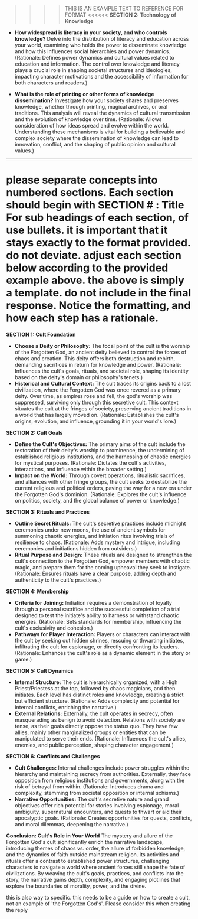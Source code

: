 >>>> THIS IS AN EXAMPLE TEXT TO REFERENCE FOR FORMAT <<<<<<
**SECTION 2: Technology of Knowledge**
- **How widespread is literacy in your society, and who controls knowledge?** Delve into the distribution of literacy and education across your world, examining who holds the power to disseminate knowledge and how this influences social hierarchies and power dynamics. (Rationale: Defines power dynamics and cultural values related to education and information. The control over knowledge and literacy plays a crucial role in shaping societal structures and ideologies, impacting character motivations and the accessibility of information for both characters and readers.)

- **What is the role of printing or other forms of knowledge dissemination?** Investigate how your society shares and preserves knowledge, whether through printing, magical archives, or oral traditions. This analysis will reveal the dynamics of cultural transmission and the evolution of knowledge over time. (Rationale: Allows consideration of how ideas spread and evolve within the world. Understanding these mechanisms is vital for building a believable and complex society where the dissemination of knowledge can lead to innovation, conflict, and the shaping of public opinion and cultural values.)
----

# **please separate concepts into numbered sections. Each section should begin with SECTION # : Title For sub headings of each section, of use bullets. it is important that it stays exactly to the format provided. do not deviate. adjust each section below according to the provided example above. the above is simply a template. do not include in the final response.  Notice the formatting, and how each step has a rationale.**



**SECTION 1: Cult Foundation**
- **Choose a Deity or Philosophy:** The focal point of the cult is the worship of the Forgotten God, an ancient deity believed to control the forces of chaos and creation. This deity offers both destruction and rebirth, demanding sacrifices in return for knowledge and power. (Rationale: Influences the cult's goals, rituals, and societal role, shaping its identity based on the deity's domain or philosophy's tenets.)
- **Historical and Cultural Context:** The cult traces its origins back to a lost civilization, where the Forgotten God was once revered as a primary deity. Over time, as empires rose and fell, the god's worship was suppressed, surviving only through this secretive cult. This context situates the cult at the fringes of society, preserving ancient traditions in a world that has largely moved on. (Rationale: Establishes the cult's origins, evolution, and influence, grounding it in your world's lore.)

**SECTION 2: Cult Goals**
- **Define the Cult's Objectives:** The primary aims of the cult include the restoration of their deity's worship to prominence, the undermining of established religious institutions, and the harnessing of chaotic energies for mystical purposes. (Rationale: Dictates the cult's activities, interactions, and influence within the broader setting.)
- **Impact on the World:** Through covert operations, ritualistic sacrifices, and alliances with other fringe groups, the cult seeks to destabilize the current religious and political orders, paving the way for a new era under the Forgotten God's dominion. (Rationale: Explores the cult's influence on politics, society, and the global balance of power or knowledge.)

**SECTION 3: Rituals and Practices**
- **Outline Secret Rituals:** The cult's secretive practices include midnight ceremonies under new moons, the use of ancient symbols for summoning chaotic energies, and initiation rites involving trials of resilience to chaos. (Rationale: Adds mystery and intrigue, including ceremonies and initiations hidden from outsiders.)
- **Ritual Purpose and Design:** These rituals are designed to strengthen the cult's connection to the Forgotten God, empower members with chaotic magic, and prepare them for the coming upheaval they seek to instigate. (Rationale: Ensures rituals have a clear purpose, adding depth and authenticity to the cult's practices.)

**SECTION 4: Membership**
- **Criteria for Joining:** Initiation requires a demonstration of loyalty through a personal sacrifice and the successful completion of a trial designed to test the initiate's ability to harness or withstand chaotic energies. (Rationale: Sets standards for membership, influencing the cult's exclusivity and cohesion.)
- **Pathways for Player Interaction:** Players or characters can interact with the cult by seeking out hidden shrines, rescuing or thwarting initiates, infiltrating the cult for espionage, or directly confronting its leaders. (Rationale: Enhances the cult's role as a dynamic element in the story or game.)

**SECTION 5: Cult Dynamics**
- **Internal Structure:** The cult is hierarchically organized, with a High Priest/Priestess at the top, followed by chaos magicians, and then initiates. Each level has distinct roles and knowledge, creating a strict but efficient structure. (Rationale: Adds complexity and potential for internal conflicts, enriching the narrative.)
- **External Relations:** Externally, the cult operates in secrecy, often masquerading as benign to avoid detection. Relations with society are tense, as their goals directly oppose the status quo. They have few allies, mainly other marginalized groups or entities that can be manipulated to serve their ends. (Rationale: Influences the cult's allies, enemies, and public perception, shaping character engagement.)

**SECTION 6: Conflicts and Challenges**
- **Cult Challenges:** Internal challenges include power struggles within the hierarchy and maintaining secrecy from authorities. Externally, they face opposition from religious institutions and governments, along with the risk of betrayal from within. (Rationale: Introduces drama and complexity, stemming from societal opposition or internal schisms.)
- **Narrative Opportunities:** The cult's secretive nature and grand objectives offer rich potential for stories involving espionage, moral ambiguity, supernatural encounters, and quests to thwart or aid their apocalyptic goals. (Rationale: Creates opportunities for quests, conflicts, and moral dilemmas, deepening the narrative.)

**Conclusion: Cult's Role in Your World**
The mystery and allure of the Forgotten God's cult significantly enrich the narrative landscape, introducing themes of chaos vs. order, the allure of forbidden knowledge, and the dynamics of faith outside mainstream religion. Its activities and rituals offer a contrast to established power structures, challenging characters to navigate a world where ancient forces still shape the fate of civilizations. By weaving the cult's goals, practices, and conflicts into the story, the narrative gains depth, complexity, and engaging plotlines that explore the boundaries of morality, power, and the divine.


this is also way to specific. this needs to be a guide on how to create a cult, not an example of 'the Forgotten God's'. Please consider this when creating the reply
